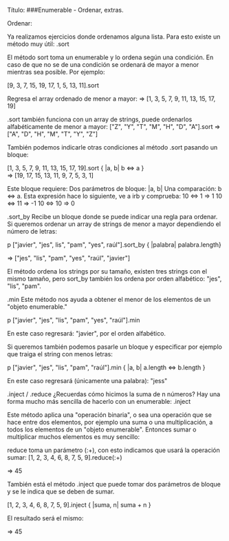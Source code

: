Título:
###Enumerable - Ordenar, extras.


Ordenar:

Ya realizamos ejercicios donde ordenamos alguna lista. Para esto existe un método muy útil: .sort

El método sort toma un enumerable y lo ordena según una condición. En caso de que no se de una condición se ordenará de mayor a menor mientras sea posible. Por ejemplo:

[9, 3, 7, 15, 19, 17, 1, 5, 13, 11].sort

Regresa el array ordenado de menor a mayor:
 => [1, 3, 5, 7, 9, 11, 13, 15, 17, 19]

.sort también funciona con un array de strings, puede ordenarlos alfabéticamente de menor a mayor:
["Z", "Y", "T", "M", "H", "D", "A"].sort
 => ["A", "D", "H", "M", "T", "Y", "Z"]

También podemos indicarle otras condiciones al método .sort pasando un bloque:

[1, 3, 5, 7, 9, 11, 13, 15, 17, 19].sort { |a, b| b <=> a }  
 => [19, 17, 15, 13, 11, 9, 7, 5, 3, 1]

Este bloque requiere:
Dos parámetros de bloque: |a, b|
Una comparación: b <=> a. Esta expresión hace lo siguiente, ve a irb y comprueba:
10 <=> 1
 => 1
10 <=> 11
 => -1
10 <=> 10
 => 0


.sort_by
Recibe un bloque donde se puede indicar una regla para ordenar. Si queremos ordenar un array de strings de menor a mayor dependiendo el número de letras:

p ["javier", "jes", lis", "pam", "yes", raúl"].sort_by { |palabra| palabra.length}
            
=> ["jes", "lis", "pam", "yes", "raúl", "javier"]

El método ordena los strings por su tamaño, existen tres strings con el mismo tamaño, pero sort_by también los ordena por orden alfabético: "jes", "lis", "pam".


.min
Este método nos ayuda a obtener el menor de los elementos de un "objeto enumerable." 

p ["javier", "jes", "lis", "pam", "yes", "raúl"].min

En este caso regresará: "javier", por el orden alfabético.

Si queremos también podemos pasarle un bloque y especificar por ejemplo que traiga el string con menos letras:

p ["javier", "jes", "lis", "pam", "raúl"].min { |a, b| a.length <=> b.length }

En este caso regresará (únicamente una palabra): "jess"



.inject / .reduce
¿Recuerdas cómo hicimos la suma de n números? Hay una forma mucho más sencilla de hacerlo con un enumerable: .inject

Este método aplica una "operación binaria", o sea una operación que se hace entre dos elementos, por ejemplo una suma o una multiplicación, a todos los elementos de un "objeto enumerable". Entonces sumar o multiplicar muchos elementos es muy sencillo:

reduce toma un parámetro (:+), con esto indicamos que usará la operación sumar:
[1, 2, 3, 4, 6, 8, 7, 5, 9].reduce(:+)

=> 45

También está el método .inject que puede tomar dos parámetros de bloque y se le indica que se deben de sumar.

[1, 2, 3, 4, 6, 8, 7, 5, 9].inject { |suma, n| suma + n }

El resultado será el mismo:

=> 45



